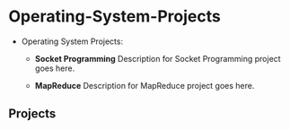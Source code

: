 # Operating-System-Projects
- Operating System Projects:
    - **Socket Programming**
          Description for Socket Programming project goes here.

    - **MapReduce**
          Description for MapReduce project goes here.
## Projects

